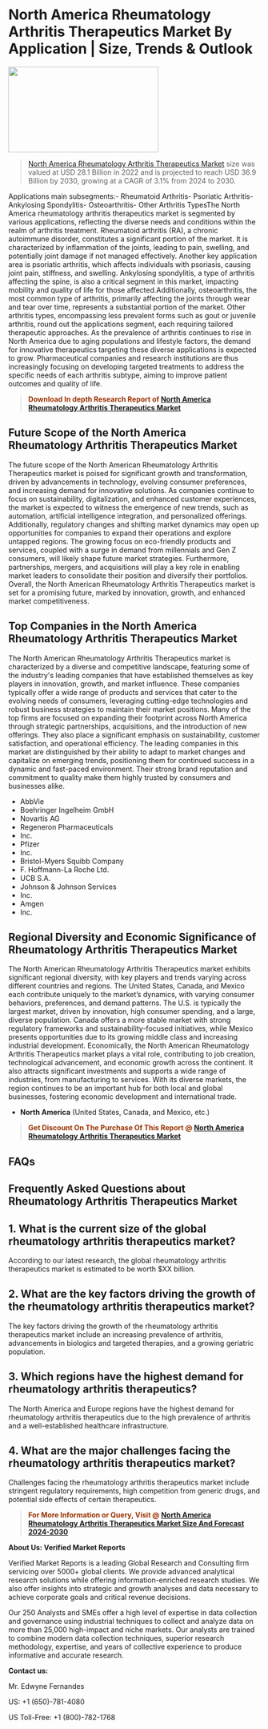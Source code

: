 <p><h1>North America Rheumatology Arthritis Therapeutics Market By Application | Size, Trends & Outlook</h1><p><img class="aligncenter size-medium wp-image-105565" src="https://ffe5etoiles.com/wp-content/uploads/2025/01/MST7-300x171.png" alt="" width="300" height="171" /></p><blockquote><p><a href="https://www.verifiedmarketreports.com/download-sample/?rid=322792&utm_source=Github-NA&utm_medium=355" target="_blank">North America Rheumatology Arthritis Therapeutics Market</a> size was valued at USD 28.1 Billion in 2022 and is projected to reach USD 36.9 Billion by 2030, growing at a CAGR of 3.1% from 2024 to 2030.</p></blockquote>Applications main subsegments:- Rheumatoid Arthritis- Psoriatic Arthritis- Ankylosing Spondylitis- Osteoarthritis- Other Arthritis TypesThe North America rheumatology arthritis therapeutics market is segmented by various applications, reflecting the diverse needs and conditions within the realm of arthritis treatment. Rheumatoid arthritis (RA), a chronic autoimmune disorder, constitutes a significant portion of the market. It is characterized by inflammation of the joints, leading to pain, swelling, and potentially joint damage if not managed effectively. Another key application area is psoriatic arthritis, which affects individuals with psoriasis, causing joint pain, stiffness, and swelling. Ankylosing spondylitis, a type of arthritis affecting the spine, is also a critical segment in this market, impacting mobility and quality of life for those affected.Additionally, osteoarthritis, the most common type of arthritis, primarily affecting the joints through wear and tear over time, represents a substantial portion of the market. Other arthritis types, encompassing less prevalent forms such as gout or juvenile arthritis, round out the applications segment, each requiring tailored therapeutic approaches. As the prevalence of arthritis continues to rise in North America due to aging populations and lifestyle factors, the demand for innovative therapeutics targeting these diverse applications is expected to grow. Pharmaceutical companies and research institutions are thus increasingly focusing on developing targeted treatments to address the specific needs of each arthritis subtype, aiming to improve patient outcomes and quality of life.</p><blockquote><p><span style="color: #993300;"><strong>Download In depth Research Report of <a href="https://www.verifiedmarketreports.com/download-sample/?rid=322792&utm_source=Github-NA&utm_medium=355">North America Rheumatology Arthritis Therapeutics Market</a></strong></span></p></blockquote><h2>Future Scope of the North America Rheumatology Arthritis Therapeutics Market</h2><p>The future scope of the North American Rheumatology Arthritis Therapeutics market is poised for significant growth and transformation, driven by advancements in technology, evolving consumer preferences, and increasing demand for innovative solutions. As companies continue to focus on sustainability, digitalization, and enhanced customer experiences, the market is expected to witness the emergence of new trends, such as automation, artificial intelligence integration, and personalized offerings. Additionally, regulatory changes and shifting market dynamics may open up opportunities for companies to expand their operations and explore untapped regions. The growing focus on eco-friendly products and services, coupled with a surge in demand from millennials and Gen Z consumers, will likely shape future market strategies. Furthermore, partnerships, mergers, and acquisitions will play a key role in enabling market leaders to consolidate their position and diversify their portfolios. Overall, the North American Rheumatology Arthritis Therapeutics market is set for a promising future, marked by innovation, growth, and enhanced market competitiveness.</p><h2>Top Companies in the North America Rheumatology Arthritis Therapeutics Market</h2><p>The North American Rheumatology Arthritis Therapeutics market is characterized by a diverse and competitive landscape, featuring some of the industry's leading companies that have established themselves as key players in innovation, growth, and market influence. These companies typically offer a wide range of products and services that cater to the evolving needs of consumers, leveraging cutting-edge technologies and robust business strategies to maintain their market positions. Many of the top firms are focused on expanding their footprint across North America through strategic partnerships, acquisitions, and the introduction of new offerings. They also place a significant emphasis on sustainability, customer satisfaction, and operational efficiency. The leading companies in this market are distinguished by their ability to adapt to market changes and capitalize on emerging trends, positioning them for continued success in a dynamic and fast-paced environment. Their strong brand reputation and commitment to quality make them highly trusted by consumers and businesses alike.</p><p><ul><li>AbbVie </li><li> Boehringer Ingelheim GmbH </li><li> Novartis AG </li><li> Regeneron Pharmaceuticals </li><li> Inc. </li><li> Pfizer </li><li> Inc. </li><li> Bristol-Myers Squibb Company </li><li> F. Hoffmann-La Roche Ltd. </li><li> UCB S.A. </li><li> Johnson & Johnson Services </li><li> Inc. </li><li> Amgen </li><li> Inc.</li></ul></p><h2>Regional Diversity and Economic Significance of Rheumatology Arthritis Therapeutics Market</h2><p>The North American Rheumatology Arthritis Therapeutics market exhibits significant regional diversity, with key players and trends varying across different countries and regions. The United States, Canada, and Mexico each contribute uniquely to the market’s dynamics, with varying consumer behaviors, preferences, and demand patterns. The U.S. is typically the largest market, driven by innovation, high consumer spending, and a large, diverse population. Canada offers a more stable market with strong regulatory frameworks and sustainability-focused initiatives, while Mexico presents opportunities due to its growing middle class and increasing industrial development. Economically, the North American Rheumatology Arthritis Therapeutics market plays a vital role, contributing to job creation, technological advancement, and economic growth across the continent. It also attracts significant investments and supports a wide range of industries, from manufacturing to services. With its diverse markets, the region continues to be an important hub for both local and global businesses, fostering economic development and international trade.</p><ul> <li><strong>North America</strong> (United States, Canada, and Mexico, etc.)</li></ul><blockquote><p><span style="color: #993300;"><strong>Get Discount On The Purchase Of This Report @ <a href="https://www.verifiedmarketreports.com/ask-for-discount/?rid=322792&utm_source=Github-NA&utm_medium=355">North America Rheumatology Arthritis Therapeutics Market</a></strong></span></p></blockquote><h2>FAQs</h2><p><h2>Frequently Asked Questions about Rheumatology Arthritis Therapeutics Market</h1><h2>1. What is the current size of the global rheumatology arthritis therapeutics market?</div><div></h2><p>According to our latest research, the global rheumatology arthritis therapeutics market is estimated to be worth $XX billion.</p><h2>2. What are the key factors driving the growth of the rheumatology arthritis therapeutics market?</div><div></h2><p>The key factors driving the growth of the rheumatology arthritis therapeutics market include an increasing prevalence of arthritis, advancements in biologics and targeted therapies, and a growing geriatric population.</p><h2>3. Which regions have the highest demand for rheumatology arthritis therapeutics?</div><div></h2><p>The North America and Europe regions have the highest demand for rheumatology arthritis therapeutics due to the high prevalence of arthritis and a well-established healthcare infrastructure.</p><h2>4. What are the major challenges facing the rheumatology arthritis therapeutics market?</div><div></h2><p>Challenges facing the rheumatology arthritis therapeutics market include stringent regulatory requirements, high competition from generic drugs, and potential side effects of certain therapeutics.</p><!--- Add more FAQs and answers here ---></body></html></p><blockquote><p><span style="color: #993300;"><strong>For More Information or Query, Visit @ <a href="https://www.verifiedmarketreports.com/product/rheumatology-arthritis-therapeutics-market/">North America Rheumatology Arthritis Therapeutics Market Size And Forecast 2024-2030</a></strong></span></p></blockquote><p><strong>About Us: Verified Market Reports</strong></p><p>Verified Market Reports is a leading Global Research and Consulting firm servicing over 5000+ global clients. We provide advanced analytical research solutions while offering information-enriched research studies. We also offer insights into strategic and growth analyses and data necessary to achieve corporate goals and critical revenue decisions.</p><p>Our 250 Analysts and SMEs offer a high level of expertise in data collection and governance using industrial techniques to collect and analyze data on more than 25,000 high-impact and niche markets. Our analysts are trained to combine modern data collection techniques, superior research methodology, expertise, and years of collective experience to produce informative and accurate research.</p><p><strong>Contact us:</strong></p><p>Mr. Edwyne Fernandes</p><p>US: +1 (650)-781-4080</p><p>US Toll-Free: +1 (800)-782-1768</p>
